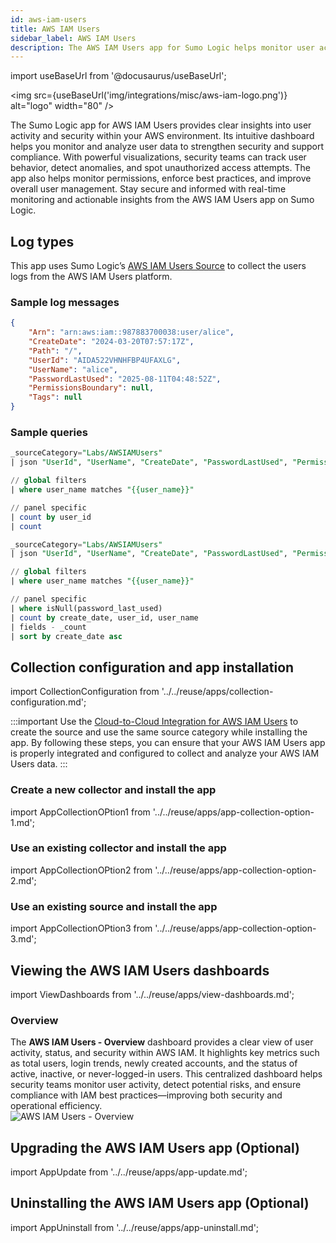 ```yaml
---
id: aws-iam-users
title: AWS IAM Users
sidebar_label: AWS IAM Users
description: The AWS IAM Users app for Sumo Logic helps monitor user activity and security within your AWS environment.
---
```


import useBaseUrl from '@docusaurus/useBaseUrl';

<img src={useBaseUrl('img/integrations/misc/aws-iam-logo.png')} alt="logo" width="80" />

The Sumo Logic app for AWS IAM Users provides clear insights into user activity and security within your AWS environment. Its intuitive dashboard helps you monitor and analyze user data to strengthen security and support compliance. With powerful visualizations, security teams can track user behavior, detect anomalies, and spot unauthorized access attempts. The app also helps monitor permissions, enforce best practices, and improve overall user management. Stay secure and informed with real-time monitoring and actionable insights from the AWS IAM Users app on Sumo Logic.

## Log types

This app uses Sumo Logic’s [AWS IAM Users Source](/docs/send-data/hosted-collectors/cloud-to-cloud-integration-framework/aws-iam-users-source/) to collect the users logs from the AWS IAM Users platform.

### Sample log messages

```json title="Users Log"
{
    "Arn": "arn:aws:iam::987883700038:user/alice",
    "CreateDate": "2024-03-20T07:57:17Z",
    "Path": "/",
    "UserId": "AIDA522VHNHFBP4UFAXLG",
    "UserName": "alice",
    "PasswordLastUsed": "2025-08-11T04:48:52Z",
    "PermissionsBoundary": null,
    "Tags": null
}
```

### Sample queries

```sql title="Total Users"
_sourceCategory="Labs/AWSIAMUsers"
| json "UserId", "UserName", "CreateDate", "PasswordLastUsed", "PermissionsBoundary", "Arn" as user_id, user_name, create_date, password_last_used, permission_boundry, arn nodrop

// global filters
| where user_name matches "{{user_name}}"

// panel specific
| count by user_id
| count
```

```sql title="Never Logged Users"
_sourceCategory="Labs/AWSIAMUsers"
| json "UserId", "UserName", "CreateDate", "PasswordLastUsed", "PermissionsBoundary", "Arn" as user_id, user_name, create_date, password_last_used, permission_boundry, arn nodrop

// global filters
| where user_name matches "{{user_name}}"

// panel specific
| where isNull(password_last_used)
| count by create_date, user_id, user_name
| fields - _count 
| sort by create_date asc
```

## Collection configuration and app installation

import CollectionConfiguration from '../../reuse/apps/collection-configuration.md';

<CollectionConfiguration/>

:::important
Use the [Cloud-to-Cloud Integration for AWS IAM Users](/docs/send-data/hosted-collectors/cloud-to-cloud-integration-framework/aws-iam-users-source/) to create the source and use the same source category while installing the app. By following these steps, you can ensure that your AWS IAM Users app is properly integrated and configured to collect and analyze your AWS IAM Users data.
:::

### Create a new collector and install the app

import AppCollectionOPtion1 from '../../reuse/apps/app-collection-option-1.md';

<AppCollectionOPtion1/>

### Use an existing collector and install the app

import AppCollectionOPtion2 from '../../reuse/apps/app-collection-option-2.md';

<AppCollectionOPtion2/>

### Use an existing source and install the app

import AppCollectionOPtion3 from '../../reuse/apps/app-collection-option-3.md';

<AppCollectionOPtion3/>

## Viewing the AWS IAM Users dashboards​​

import ViewDashboards from '../../reuse/apps/view-dashboards.md';

<ViewDashboards/>

### Overview

The **AWS IAM Users - Overview** dashboard provides a clear view of user activity, status, and security within AWS IAM. It highlights key metrics such as total users, login trends, newly created accounts, and the status of active, inactive, or never-logged-in users. This centralized dashboard helps security teams monitor user activity, detect potential risks, and ensure compliance with IAM best practices—improving both security and operational efficiency.<br/><img src='https://sumologic-app-data-v2.s3.us-east-1.amazonaws.com/dashboards/AWS-IAM-Users/AWS-IAM-Users-Overview.png' alt="AWS IAM Users - Overview" />

## Upgrading the AWS IAM Users app (Optional)

import AppUpdate from '../../reuse/apps/app-update.md';

<AppUpdate/>

## Uninstalling the AWS IAM Users app (Optional)

import AppUninstall from '../../reuse/apps/app-uninstall.md';

<AppUninstall/>
